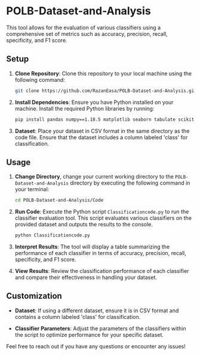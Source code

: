 # POLB-Dataset-and-Analysis

This tool allows for the evaluation of various classifiers using a comprehensive set of metrics such as accuracy, precision, recall, specificity, and F1 score.

## Setup

1. **Clone Repository**: Clone this repository to your local machine using the following command:

    ```bash
    git clone https://github.com/RazanEasa/POLB-Dataset-and-Analysis.git
    ```

2. **Install Dependencies**: Ensure you have Python installed on your machine. Install the required Python libraries by running:

    ```bash
    pip install pandas numpy==1.18.5 matplotlib seaborn tabulate scikit-learn xgboost
    ```

3. **Dataset**: Place your dataset in CSV format in the same directory as the code file. Ensure that the dataset includes a column labeled 'class' for classification.

## Usage

1. **Change Directory**, change your current working directory to the `POLB-Dataset-and-Analysis` directory by executing the following command in your terminal:

    ```bash
    cd POLB-Dataset-and-Analysis/Code
    ```

2. **Run Code**: Execute the Python script `Classificationcode.py` to run the classifier evaluation tool. This script evaluates various classifiers on the provided dataset and outputs the results to the console.

    ```bash
    python Classificationcode.py
    ```

3. **Interpret Results**: The tool will display a table summarizing the performance of each classifier in terms of accuracy, precision, recall, specificity, and F1 score.

4. **View Results**: Review the classification performance of each classifier and compare their effectiveness in handling your dataset.

## Customization

- **Dataset**: If using a different dataset, ensure it is in CSV format and contains a column labeled 'class' for classification.
  
- **Classifier Parameters**: Adjust the parameters of the classifiers within the script to optimize performance for your specific dataset.



Feel free to reach out if you have any questions or encounter any issues!



